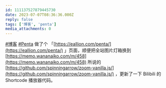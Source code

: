 ```yaml
---
id: 111137527879445730
date: 2023-07-07T08:36:36.000Z
reply: false
tags: ['博客', 'penta']
media_attachments: 0
---
```


[#博客](https://e5n.cc/tags/%E5%8D%9A%E5%AE%A2) [#Penta](https://e5n.cc/tags/Penta) 做了个 「[https://eallion.com/penta/](https://eallion.com/penta/) 」页面，顺便把全站图片灯箱换到 [https://memo.wananaiko.com/m/458](https://memo.wananaiko.com/m/458) 所说的 [https://github.com/spinningarrow/zoom-vanilla.js/](https://github.com/spinningarrow/zoom-vanilla.js/) ，更新了一下 Bilibili 的 Shortcode 播放器代码。

